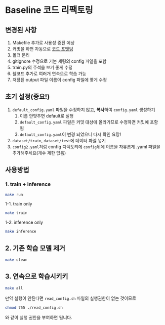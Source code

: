 # Baseline 코드 리팩토링

## 변경된 사항

1. Makefile 추가로 사용성 증진 예상
2. 커밋을 하면 자동으로 [코드 포맷팅](https://www.notion.so/7664352c799249dfa17e7558e6aa2eb7?pvs=21)
3. 폴더 분리
4. gitignore 수정으로 기본 세팅의 config 파일을 포함
5. train.py의 주석을 보기 좋게 수정
6. 쉘코드 추가로 여러개 연속으로 학습 가능
7. 저장된 output 파일 이름이 config 파일에 맞게 수정

## 초기 설정(중요!)

1. `default_config.yaml` 파일을 수정하지 않고, **복사**하여 `config.yaml` 생성하기
    1. 이름 안맞추면 default로 실행
    2. `default_config.yaml` 파일은 커밋 대상에 올라가므로 수정하면 커밋에 포함됨
    3. `default_config.yaml`이 변경 되었으니 다시 확인 요망!
2. `dataset/train`, `dataset/test`에 데이터 파일 넣기
3. `config2.yaml`처럼 config 디렉토리에 `config`뒤에 이름을 자유롭게 .yaml 파일을 추가해주세요(개수 제한 없음)

## 사용방법

### 1. train + inference

```bash
make run
```

1-1. train only

```bash
make train
```

1-2. inference only

```bash
make inference
```

## 2. 기존 학습 모델 제거

```bash
make clean
```

## 3. 연속으로 학습시키키
```bash
make all
```

만약 실행이 안된다면 `read_config.sh` 파일의 실행권한이 없는 것이므로
```bash
chmod 755 ./read_config.sh
```
와 같이 실행 권한을 부여하면 됩니다.